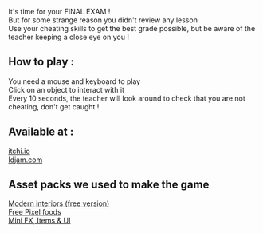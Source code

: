 It's time for your FINAL EXAM !  
But for some strange reason you didn't review any lesson  
Use your cheating skills to get the best grade possible, but be aware of the teacher keeping a close eye on you !

## How to play :

You need a mouse and keyboard to play  
Click on an object to interact with it  
Every 10 seconds, the teacher will look around to check that you are not cheating, don't get caught !​

## Available at : 
[itchi.io](https://lebossmax2.itch.io/chaosexam)  
[ldjam.com](https://ldjam.com/events/ludum-dare/51/$306920)

## Asset packs we used to make the game
[Modern interiors (free version)](https://limezu.itch.io/moderninteriors)  
[Free Pixel foods](https://ghostpixxells.itch.io/pixelfood)  
[Mini FX, Items & UI](https://grafxkid.itch.io/mini-fx-items-ui)
